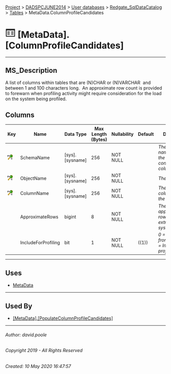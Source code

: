 #### 

[Project](../../../../readme.md) > [DADSPCJUNE2014](../../../readme.md) > [User databases](../../readme.md) > [Redgate_SqlDataCatalog](../readme.md) > [Tables](Tables.md) > MetaData.ColumnProfileCandidates

# ![Tables](../../../../Images/Table32.png) [MetaData].[ColumnProfileCandidates]

---

## <a name="#description"></a>MS_Description

A list of columns within tables that are (N)CHAR or (N)VARCHAR  and between 1 and 100 characters long.  An approximate row count is provided to forewarn when profiling activity might require consideration for the load on the system being profiled.

## <a name="#columns"></a>Columns

| Key | Name | Data Type | Max Length (Bytes) | Nullability | Default | Description |
|---|---|---|---|---|---|---|
| [![Cluster Primary Key PK_MetaData_ColumnProfileCandidates: SchemaName\ObjectName\ColumnName](../../../../Images/pkcluster.png)](#indexes) | SchemaName | [sys].[sysname] | 256 | NOT NULL |  | _The schema name in which the object containing the column resides_ |
| [![Cluster Primary Key PK_MetaData_ColumnProfileCandidates: SchemaName\ObjectName\ColumnName](../../../../Images/pkcluster.png)](#indexes) | ObjectName | [sys].[sysname] | 256 | NOT NULL |  | _The table name_ |
| [![Cluster Primary Key PK_MetaData_ColumnProfileCandidates: SchemaName\ObjectName\ColumnName](../../../../Images/pkcluster.png)](#indexes) | ColumnName | [sys].[sysname] | 256 | NOT NULL |  | _The name of the column within the table_ |
|  | ApproximateRows | bigint | 8 | NOT NULL |  | _The approximate row count as extracted from sysindexes.rows_ |
|  | IncludeForProfiling | bit | 1 | NOT NULL | ((1)) | _0 = Exclude from profiling 1 = Include for profiling_ |


---

## <a name="#uses"></a>Uses

* [MetaData](../Security/Schemas/MetaData.md)


---

## <a name="#usedby"></a>Used By

* [[MetaData].[PopulateColumnProfileCandidates]](../Programmability/Stored_Procedures/PopulateColumnProfileCandidates.md)


---

###### Author:  david.poole

###### Copyright 2019 - All Rights Reserved

###### Created: 10 May 2020 16:47:57

